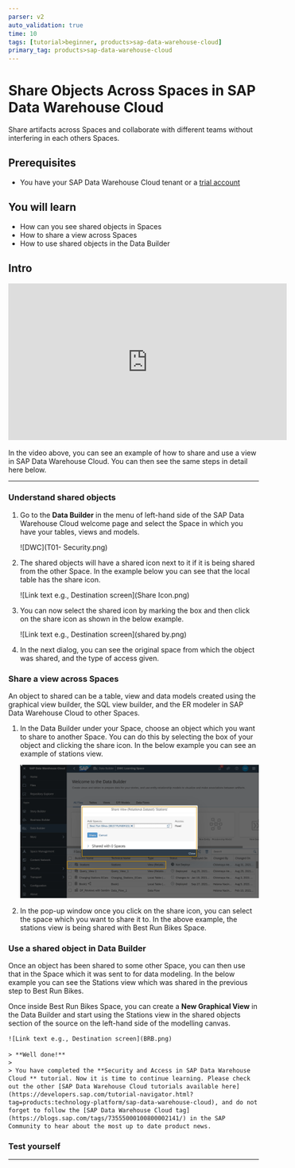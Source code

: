```yaml
---
parser: v2
auto_validation: true
time: 10
tags: [tutorial>beginner, products>sap-data-warehouse-cloud]
primary_tag: products>sap-data-warehouse-cloud
---
```


# Share Objects Across Spaces in SAP Data Warehouse Cloud
<!-- description --> Share artifacts across Spaces and collaborate with different teams without interfering in each others Spaces.

## Prerequisites
- You have your SAP Data Warehouse Cloud tenant or a [trial account](https://www.sap.com/products/data-warehouse-cloud/trial.html)

## You will learn
- How can you see shared objects in Spaces
- How to share a view across Spaces
- How to use shared objects in the Data Builder


## Intro
<iframe width="560" height="315" src="https://www.youtube.com/embed/R3gLJHCpDfk" title="YouTube video player" frameborder="0" allow="accelerometer; autoplay; clipboard-write; encrypted-media; gyroscope; picture-in-picture" allowfullscreen></iframe>

In the video above, you can see an example of how to share and use a view in SAP Data Warehouse Cloud. You can then see the same steps in detail here below.

---

### Understand shared objects


1.	Go to the **Data Builder** in the menu of left-hand side of the SAP Data Warehouse Cloud welcome page and select the Space in which you have your tables, views and models.

    <!-- border -->![DWC](T01- Security.png)

2.	The shared objects will have a shared icon next to it if it is being shared from the other Space. In the example below you can see that the local table has the share icon.

    ![Link text e.g., Destination screen](Share Icon.png)

3.	You can now select the shared icon by marking the box and then click on the share icon as shown in the below example.

    ![Link text e.g., Destination screen](shared by.png)

4.	In the next dialog, you can see the original space from which the object was shared, and the type of access given.



### Share a view across Spaces


An object to shared can be a table, view and data models created using the graphical view builder, the SQL view builder, and the ER modeler in SAP Data Warehouse Cloud to other Spaces.

1.	In the Data Builder under your Space, choose an object which you want to share to another Space. You can do this by selecting the box of your object and clicking the share icon. In the below example you can see an example of stations view.

    ![Link text e.g., Destination screen](Stations.png)

2.	In the pop-up window once you click on the share icon, you can select the space which you want to share it to. In the above example, the stations view is being shared with Best Run Bikes Space.





### Use a shared object in Data Builder


Once an object has been shared to some other Space, you can then use that in the Space which it was sent to for data modeling. In the below example you can see the Stations view which was shared in the previous step to Best Run Bikes.

Once inside Best Run Bikes Space, you can create a **New Graphical View** in the Data Builder and start using the Stations view in the shared objects section of the source on the left-hand side of the modelling canvas.

    ![Link text e.g., Destination screen](BRB.png)

    > **Well done!**
    >
    > You have completed the **Security and Access in SAP Data Warehouse Cloud ** tutorial. Now it is time to continue learning. Please check out the other [SAP Data Warehouse Cloud tutorials available here] (https://developers.sap.com/tutorial-navigator.html?tag=products:technology-platform/sap-data-warehouse-cloud), and do not forget to follow the [SAP Data Warehouse Cloud tag] (https://blogs.sap.com/tags/73555000100800002141/) in the SAP Community to hear about the most up to date product news.



### Test yourself









---
